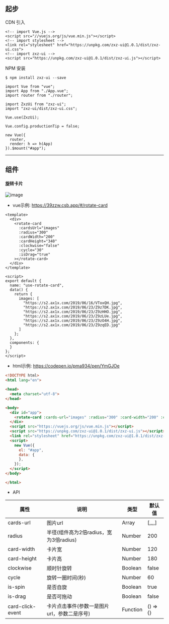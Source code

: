## 起步

CDN 引入 
```
<!-- import Vue.js -->
<script src="//vuejs.org/js/vue.min.js"></script>
<!-- import stylesheet -->
<link rel="stylesheet" href="https://unpkg.com/zxz-ui@1.0.1/dist/zxz-ui.css">
<!-- import zxz-ui -->
<script src="https://unpkg.com/zxz-ui@1.0.1/dist/zxz-ui.js"></script>
```
NPM 安装 
```
$ npm install zxz-ui --save
```
```
import Vue from "vue";
import App from "./App.vue";
import router from "./router";

import ZxzUi from "zxz-ui";
import "zxz-ui/dist/zxz-ui.css";

Vue.use(ZxzUi);

Vue.config.productionTip = false;

new Vue({
  router,
  render: h => h(App)
}).$mount("#app");
```

---

## 组件

#### 旋转卡片
![image](https://s2.ax1x.com/2019/07/26/euZR5F.png)

- vue示例: https://39zzw.csb.app/#/rotate-card
```vue
<template>
  <div>
    <rotate-card
      :cardsUrl="images"
      :radius="300"
      :cardWidth="200"
      :cardHeight="340"
      :clockwise="false"
      :cycle="30"
      :isDrag="true"
    ></rotate-card> 
  </div>
</template>

<script>
export default {
  name: "use-rotate-card",
  data() {
    return {
      images: [
        "https://s2.ax1x.com/2019/06/16/VToxQH.jpg",
        "https://s2.ax1x.com/2019/06/23/Z9z7DK.jpg",
        "https://s2.ax1x.com/2019/06/23/Z9zHHO.jpg",
        "https://s2.ax1x.com/2019/06/23/Z9zLUe.jpg",
        "https://s2.ax1x.com/2019/06/23/Z9zO4H.jpg",
        "https://s2.ax1x.com/2019/06/23/Z9zqED.jpg"
      ]
    };
  },
  components: {
  }
};
</script>

```

- html示例: https://codepen.io/pma934/pen/YmGJOe

```html
<!DOCTYPE html>
<html lang="en">

<head>
  <meta charset="utf-8">
</head>

<body>
  <div id="app">
    <rotate-card :cards-url="images" :radius="300" :card-width="200" :card-height="340" :clockwise="false" :cycle="30" :is-spin="true" :is-drag="true" :card-click-event="(url,index)=>{window.open(url)}" />
  </div>
  <script src="https://vuejs.org/js/vue.min.js"></script>
  <script src="https://unpkg.com/zxz-ui@1.0.1/dist/zxz-ui.js"></script>
  <link rel="stylesheet" href="https://unpkg.com/zxz-ui@1.0.1/dist/zxz-ui.css">
  <script>
    new Vue({
      el: "#app",
      data: {
      },
    });
  </script>
</body>

</html>
```
- API

属性|说明|类型|默认值
---|---|---|---
cards-url|图片url|Array|[,,,,]
radius|半径(组件高为2倍radius，宽为3倍radius)|Number|200
card-width|卡片宽|Number|120
card-height|卡片高|Number|180
clockwise|顺时针旋转|Boolean|false
cycle|旋转一圈时间(秒)|Number|60
is-spin|是否自旋|Boolean|true
is-drag|是否可拖动|Boolean|false
card-click-event|卡片点击事件(参数一是图片url，参数二是序号)|Function|() => {}
